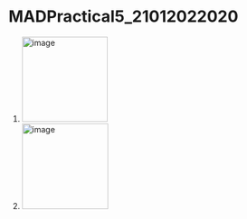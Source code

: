 # MADPractical5_21012022020
1. <img width="151" alt="image" src="https://user-images.githubusercontent.com/111744884/192507482-c60edb1f-4941-46a2-bc97-55605dad6169.png">
2. <img width="152" alt="image" src="https://user-images.githubusercontent.com/111744884/192507564-fad61a9d-47ab-4f18-8d10-91190b1e50b7.png">
